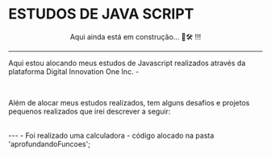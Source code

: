 <h1>ESTUDOS DE JAVA SCRIPT </h1>

<p align="center"> Aqui ainda está em construção... 🚀🛠️  !!!</p>

---

<p> Aqui estou alocando meus estudos de Javascript realizados através da plataforma Digital Innovation One Inc. -</p>
<br>
<p>Além de alocar meus estudos realizados, tem alguns desafios e projetos pequenos realizados que irei descrever a seguir:</p>
<br>
---
- Foi realizado uma calculadora - código alocado na pasta 'aprofundandoFuncoes';
<br>
<img alt="calculadora" title="calculadora" scr="

  
 
  
  
  
  uma calculadora como projeto alocado na pasta 'aprofundandoFuncoes';

Contagem decrescente automática realizando o loop em desafio 01

Programar através de um botão o Dark / Light Mode em uma página web. 
